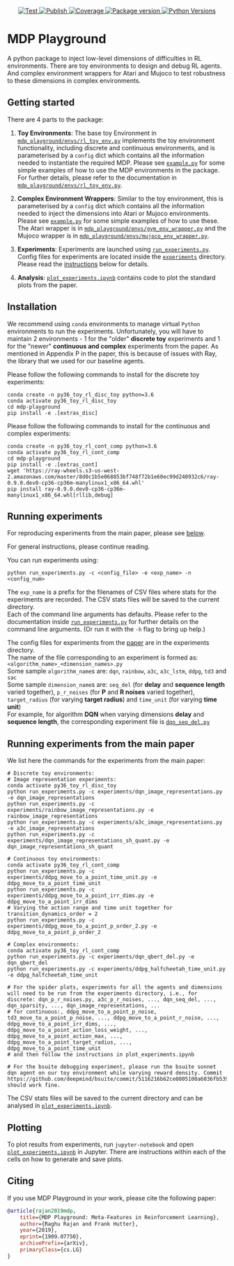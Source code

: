 <p align="center">

<a href="https://github.com/automl/mdp-playground/actions/workflows/gh-test.yml" target="_blank">
    <img src="https://github.com/automl/mdp-playground/actions/workflows/gh-test.yml/badge.svg" alt="Test">
</a>
<a href="https://github.com/automl/mdp-playground/actions/workflows/publish.yml" target="_blank">
    <img src="https://github.com/automl/mdp-playground/actions/workflows/publish.yml/badge.svg" alt="Publish">
</a>
<a href="https://codecov.io/gh/iancleary/fastrf" target="_blank">
    <img src="https://img.shields.io/codecov/c/github/iancleary/fastrf?color=%2334D058" alt="Coverage">
</a>
<a href="https://pypi.org/project/mdp-playground/" target="_blank">
    <img src="https://img.shields.io/pypi/v/mdp-playground?color=%2334D058&label=pypi%20package" alt="Package version">
</a>
<a href="https://pypi.org/project/mdp-playground/" target="_blank">
    <img src="https://img.shields.io/pypi/pyversions/mdp-playground.svg" alt="Python Versions">
</a>
</p>


# MDP Playground
A python package to inject low-level dimensions of difficulties in RL environments. There are toy environments to design and debug RL agents. And complex environment wrappers for Atari and Mujoco to test robustness to these dimensions in complex environments.

## Getting started
There are 4 parts to the package:
1) **Toy Environments**: The base toy Environment in [`mdp_playground/envs/rl_toy_env.py`](mdp_playground/envs/rl_toy_env.py) implements the toy environment functionality, including discrete and continuous environments, and is parameterised by a `config` dict which contains all the information needed to instantiate the required MDP. Please see [`example.py`](example.py) for some simple examples of how to use the MDP environments in the package. For further details, please refer to the documentation in [`mdp_playground/envs/rl_toy_env.py`](mdp_playground/envs/rl_toy_env.py).

2) **Complex Environment Wrappers**: Similar to the toy environment, this is parameterised by a `config` dict which contains all the information needed to inject the dimensions into Atari or Mujoco environments. Please see [`example.py`](example.py) for some simple examples of how to use these. The Atari wrapper is in [`mdp_playground/envs/gym_env_wrapper.py`](mdp_playground/envs/gym_env_wrapper.py) and the Mujoco wrapper is in [`mdp_playground/envs/mujoco_env_wrapper.py`](mdp_playground/envs/mujoco_env_wrapper.py).

3) **Experiments**: Experiments are launched using [`run_experiments.py`](run_experiments.py). Config files for experiments are located inside the [`experiments`](experiments) directory. Please read the [instructions](#running-experiments) below for details.

4) **Analysis**: [`plot_experiments.ipynb`](plot_experiments.ipynb) contains code to plot the standard plots from the paper.

## Installation
We recommend using `conda` environments to manage virtual `Python` environments to run the experiments. Unfortunately, you will have to maintain 2 environments - 1 for the "older" **discrete toy** experiments and 1 for the "newer" **continuous and complex** experiments from the paper. As mentioned in Appendix P in the paper, this is because of issues with Ray, the library that we used for our baseline agents.

Please follow the following commands to install for the discrete toy experiments:
```
conda create -n py36_toy_rl_disc_toy python=3.6
conda activate py36_toy_rl_disc_toy
cd mdp-playground
pip install -e .[extras_disc]
```

Please follow the following commands to install for the continuous and complex experiments:
```
conda create -n py36_toy_rl_cont_comp python=3.6
conda activate py36_toy_rl_cont_comp
cd mdp-playground
pip install -e .[extras_cont]
wget 'https://ray-wheels.s3-us-west-2.amazonaws.com/master/8d0c1b5e068853bf748f72b1e60ec99d240932c6/ray-0.9.0.dev0-cp36-cp36m-manylinux1_x86_64.whl'
pip install ray-0.9.0.dev0-cp36-cp36m-manylinux1_x86_64.whl[rllib,debug]
```

## Running experiments
For reproducing experiments from the main paper, please see [below](#running-experiments-from-the-main-paper).

For general instructions, please continue reading.

You can run experiments using:
```
python run_experiments.py -c <config_file> -e <exp_name> -n <config_num>
```
The `exp_name` is a prefix for the filenames of CSV files where stats for the experiments are recorded. The CSV stats files will be saved to the current directory.<br>
Each of the command line arguments has defaults. Please refer to the documentation inside [`run_experiments.py`](run_experiments.py) for further details on the command line arguments. (Or run it with the `-h` flag to bring up help.)

The config files for experiments from the [paper](https://arxiv.org/abs/1909.07750) are in the experiments directory.<br>
The name of the file corresponding to an experiment is formed as: `<algorithm_name>_<dimension_names>.py`<br>
Some sample `algorithm_name`s are: `dqn`, `rainbow`, `a3c`, `a3c_lstm`, `ddpg`, `td3` and `sac`<br>
Some sample `dimension_name`s are: `seq_del` (for **delay** and **sequence length** varied together), `p_r_noises` (for **P** and **R noises** varied together),
`target_radius` (for varying **target radius**) and `time_unit` (for varying **time unit**)<br>
For example, for algorithm **DQN** when varying dimensions **delay** and **sequence length**, the corresponding experiment file is [`dqn_seq_del.py`](experiments/dqn_seq_del.py)

## Running experiments from the main paper
We list here the commands for the experiments from the main paper:
```
# Discrete toy environments:
# Image representation experiments:
conda activate py36_toy_rl_disc_toy
python run_experiments.py -c experiments/dqn_image_representations.py -e dqn_image_representations
python run_experiments.py -c experiments/rainbow_image_representations.py -e rainbow_image_representations
python run_experiments.py -c experiments/a3c_image_representations.py -e a3c_image_representations
python run_experiments.py -c experiments/dqn_image_representations_sh_quant.py -e dqn_image_representations_sh_quant

# Continuous toy environments:
conda activate py36_toy_rl_cont_comp
python run_experiments.py -c experiments/ddpg_move_to_a_point_time_unit.py -e ddpg_move_to_a_point_time_unit
python run_experiments.py -c experiments/ddpg_move_to_a_point_irr_dims.py -e ddpg_move_to_a_point_irr_dims
# Varying the action range and time unit together for transition_dynamics_order = 2
python run_experiments.py -c experiments/ddpg_move_to_a_point_p_order_2.py -e ddpg_move_to_a_point_p_order_2

# Complex environments:
conda activate py36_toy_rl_cont_comp
python run_experiments.py -c experiments/dqn_qbert_del.py -e dqn_qbert_del
python run_experiments.py -c experiments/ddpg_halfcheetah_time_unit.py -e ddpg_halfcheetah_time_unit

# For the spider plots, experiments for all the agents and dimensions will need to be run from the experiments directory, i.e., for discrete: dqn_p_r_noises.py, a3c_p_r_noises, ..., dqn_seq_del, ..., dqn_sparsity, ..., dqn_image_representations, ...
# for continuous:, ddpg_move_to_a_point_p_noise, td3_move_to_a_point_p_noise, ..., ddpg_move_to_a_point_r_noise, ..., ddpg_move_to_a_point_irr_dims, ..., ddpg_move_to_a_point_action_loss_weight, ..., ddpg_move_to_a_point_action_max, ..., ddpg_move_to_a_point_target_radius, ..., ddpg_move_to_a_point_time_unit
# and then follow the instructions in plot_experiments.ipynb

# For the bsuite debugging experiment, please run the bsuite sonnet dqn agent on our toy environment while varying reward density. Commit https://github.com/deepmind/bsuite/commit/5116216b62ce0005100a6036fb5397e358652530 should work fine.
```

The CSV stats files will be saved to the current directory and can be analysed in [`plot_experiments.ipynb`](plot_experiments.ipynb).

## Plotting
To plot results from experiments, run `jupyter-notebook` and open [`plot_experiments.ipynb`](plot_experiments.ipynb) in Jupyter. There are instructions within each of the cells on how to generate and save plots.

## Citing
If you use MDP Playground in your work, please cite the following paper:

```bibtex
@article{rajan2019mdp,
    title={MDP Playground: Meta-Features in Reinforcement Learning},
    author={Raghu Rajan and Frank Hutter},
    year={2019},
    eprint={1909.07750},
    archivePrefix={arXiv},
    primaryClass={cs.LG}
}
```
